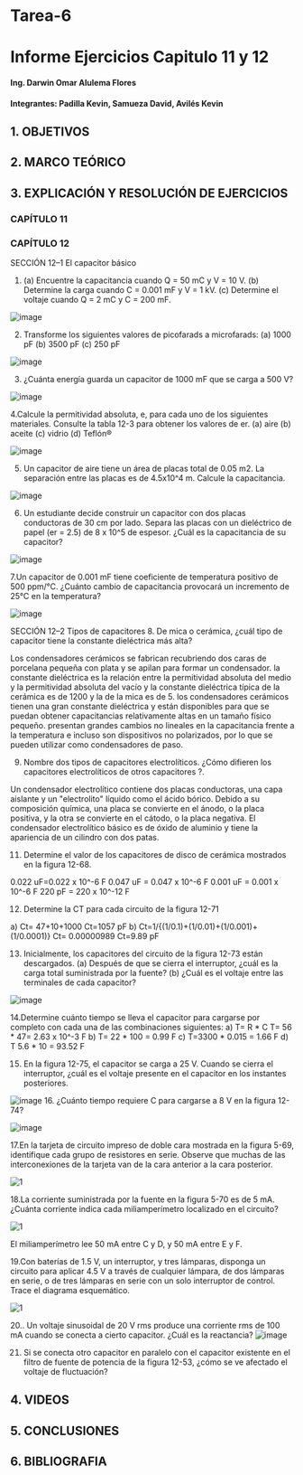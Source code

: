 # Tarea-6

# Informe Ejercicios Capitulo 11 y 12

#### Ing. Darwin Omar Alulema Flores

#### Integrantes: Padilla Kevin, Samueza David, Avilés Kevin

## 1. OBJETIVOS

## 2. MARCO TEÓRICO

## 3. EXPLICACIÓN Y RESOLUCIÓN DE EJERCICIOS

### CAPÍTULO 11

### CAPÍTULO 12

SECCIÓN 12–1 El capacitor básico

1. (a) Encuentre la capacitancia cuando Q = 50 mC y V = 10 V. 
(b) Determine la carga cuando C = 0.001 mF y V = 1 kV. 
(c) Determine el voltaje cuando Q = 2 mC y C = 200 mF. 

![image](https://user-images.githubusercontent.com/93794279/149849763-08df72f7-2669-48d3-a698-86b093f54ec2.png)

2. Transforme los siguientes valores de picofarads a microfarads:
(a) 1000 pF (b) 3500 pF (c) 250 pF

![image](https://user-images.githubusercontent.com/93794279/149849979-4707411d-554c-4822-8639-f47ddea96563.png)

3.  ¿Cuánta energía guarda un capacitor de 1000 mF que se carga a 500 V?

![image](https://user-images.githubusercontent.com/93794279/149850145-9b2d3b9a-fc53-4de7-b597-0b2644a4633d.png)

4.Calcule la permitividad absoluta, e, para cada uno de los siguientes materiales. Consulte la tabla 12-3 para obtener los valores de er.
(a) aire (b) aceite (c) vidrio (d) Teflón®

![image](https://user-images.githubusercontent.com/93794279/149850462-ed873412-e711-4f8a-8040-8fc4813f36c3.png)

5. Un capacitor de aire tiene un área de placas total de 0.05 m2. La separación entre las placas es de 4.5x10^4 m. Calcule la capacitancia.

![image](https://user-images.githubusercontent.com/93794279/149850719-e0fc6094-7fb6-468d-8eea-b339387f5d5f.png)

6. Un estudiante decide construir un capacitor con dos placas conductoras de 30 cm por lado. Separa las placas con un dieléctrico de papel (er = 2.5) de 8 x 10^5 de espesor. ¿Cuál es la capacitancia de su capacitor?

![image](https://user-images.githubusercontent.com/93794279/149850924-1abe8a6d-daf3-4425-8026-7cbff0afd5a1.png)

7.Un capacitor de 0.001 mF tiene coeficiente de temperatura positivo de 500 ppm/°C. ¿Cuánto cambio
de capacitancia provocará un incremento de 25°C en la temperatura?

![image](https://user-images.githubusercontent.com/93794279/149851137-7794b6d8-5a00-4757-88b1-8d785540cac5.png)

SECCIÓN 12–2 Tipos de capacitores
8. De mica o cerámica, ¿cuál tipo de capacitor tiene la constante dieléctrica más alta?

Los condensadores cerámicos se fabrican recubriendo dos caras de porcelana pequeña con plata y se apilan para formar un condensador. la constante dieléctrica es la relación entre la permitividad absoluta del medio y la permitividad absoluta del vacío y la constante dieléctrica típica de la cerámica es de 1200 y la de la mica es de 5. los condensadores cerámicos tienen una gran constante dieléctrica y están disponibles para que se puedan obtener capacitancias relativamente altas en un tamaño físico pequeño. presentan grandes cambios no lineales en la capacitancia frente a la temperatura e incluso son dispositivos no polarizados, por lo que se pueden utilizar como condensadores de paso.

9. Nombre dos tipos de capacitores electrolíticos. ¿Cómo difieren los capacitores electrolíticos de otros capacitores ?.

Un condensador electrolítico contiene dos placas conductoras, una capa aislante y un "electrolito" líquido como el ácido bórico. Debido a su composición química, una placa se convierte en el ánodo, o la placa positiva, y la otra se convierte en el cátodo, o la placa negativa. El condensador electrolítico básico es de óxido de aluminio y tiene la apariencia de un cilindro con dos patas.

11. Determine el valor de los capacitores de disco de cerámica mostrados en la figura 12-68.

0.022 uF=0.022 x 10^-6 F
0.047 uF = 0.047 x 10^-6 F
0.001 uF = 0.001 x 10^-6 F
220 pF = 220 x 10^-12 F

12. Determine la CT para cada circuito de la figura 12-71

a) 
Ct= 47+10+1000
Ct=1057 pF
b) 
Ct=1/{(1/0.1)+(1/0.01)+(1/0.001)+(1/0.0001)}
Ct= 0.00000989
Ct=9.89 pF

13. Inicialmente, los capacitores del circuito de la figura 12-73 están descargados.
(a) Después de que se cierra el interruptor, ¿cuál es la carga total suministrada por la fuente?
(b) ¿Cuál es el voltaje entre las terminales de cada capacitor?

![image](https://user-images.githubusercontent.com/93794279/149856511-92a6fc48-a734-48a4-b376-4db771b46d80.png)

14.Determine cuánto tiempo se lleva el capacitor para cargarse por completo con cada una de las combinaciones siguientes:
a) T= R * C 
T= 56 * 47= 2.63 x  10^-3 F
b) T= 22 * 100 = 0.99 F
c) T=3300 * 0.015 = 1.66 F
d) T 5.6 * 10 = 93.52 F

15. En la figura 12-75, el capacitor se carga a 25 V. Cuando se cierra el interruptor, ¿cuál es el voltaje presente en el capacitor en los instantes posteriores.

![image](https://user-images.githubusercontent.com/93794279/149860812-e4349e1a-21b0-488c-a6dc-7d1b07adf4a9.png)
16. ¿Cuánto tiempo requiere C para cargarse a 8 V en la figura 12-74?

![image](https://user-images.githubusercontent.com/93794279/149861828-ca8045f6-0b69-4386-acbb-2151fc4f6b24.png)

17.En la tarjeta de circuito impreso de doble cara mostrada en la figura 5-69, identifique cada grupo de resistores
en serie. Observe que muchas de las interconexiones de la tarjeta van de la cara anterior a la
cara posterior.

![1](https://user-images.githubusercontent.com/93800511/143364804-d7e8ab6c-fe3d-4057-ab88-b0a1a536bcd8.png)

18.La corriente suministrada por la fuente en la figura 5-70 es de 5 mA. ¿Cuánta corriente indica cada miliamperímetro
localizado en el circuito?

![1](https://user-images.githubusercontent.com/93800511/143508482-490379e8-7430-4aa7-bf4c-bdea3d47d892.png)

El miliamperímetro lee 50 mA entre C y D, y 50 mA entre E y F.

19.Con baterías de 1.5 V, un interruptor, y tres lámparas, disponga un circuito para aplicar 4.5 V a través
de cualquier lámpara, de dos lámparas en serie, o de tres lámparas en serie con un solo interruptor de
control. Trace el diagrama esquemático.

![1](https://user-images.githubusercontent.com/93800511/143509093-5fb97f0d-b273-43a6-bfd9-662960dc70e9.png)

20.. Un voltaje sinusoidal de 20 V rms produce una corriente rms de 100 mA cuando se conecta a cierto capacitor. ¿Cuál es la reactancia?
![image](https://user-images.githubusercontent.com/93794279/149865160-b6a679e5-f7ab-4d54-9aea-3dc65170ad89.png)

21. Si se conecta otro capacitor en paralelo con el capacitor existente en el filtro de fuente de potencia de la figura 12-53, ¿cómo se ve afectado el voltaje de fluctuación?



## 4. VIDEOS

## 5. CONCLUSIONES
## 6. BIBLIOGRAFIA
